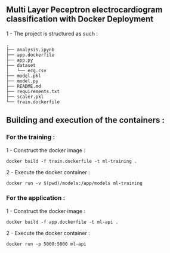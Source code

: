 ## Multi Layer Peceptron electrocardiogram classification with Docker Deployment

1 - The project is structured as such : 
```
.
├── analysis.ipynb
├── app.dockerfile
├── app.py
├── dataset
│   └── ecg.csv
├── model.pkl
├── model.py
├── README.md
├── requirements.txt
├── scaler.pkl
└── train.dockerfile
```
## Building and execution of the containers :

### For the training : 

1 - Construct the docker image :
 
`docker build -f train.dockerfile -t ml-training . `

2 - Execute the docker container :

``` docker run -v $(pwd)/models:/app/models ml-training ```

### For the application : 

1 -  Construct the docker image :

``docker build -f app.dockerfile -t ml-api .``

2 - Execute the docker container : 

``docker run -p 5000:5000 ml-api``
